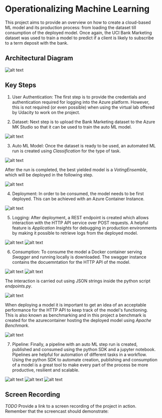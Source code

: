# Operationalizing Machine Learning

This project aims to provide an overview on how to create a cloud-based ML model and its production process: from loading the dataset till consumption of the deployed model. Once again, the UCI Bank Marketing dataset was used to train a model to predict if a client is likely to subscribe to a term deposit with the bank.


## Architectural Diagram
![alt text](https://github.com/ACastMtz/Udacity-projects/blob/main/OperationalizingMLProject/Images/AZ_Arch_Diagram.png?raw=true)

## Key Steps
1. User Authentication: The first step is to provide the credentials and authentication required for logging into the Azure platform. However, this is not required (or even possible) when using the virtual lab offered by Udacity to work on the project. 

2. Dataset: Next step is to upload the Bank Marketing dataset to the Azure MK Studio so that it can be used to train the auto ML model.

![alt text](https://github.com/ACastMtz/Udacity-projects/blob/main/OperationalizingMLProject/Images/Dataset.png?raw=true)

3. Auto ML Model: Once the dataset is ready to be used, an automated ML run is created using *Classification* for the type of task.

![alt text](https://github.com/ACastMtz/Udacity-projects/blob/main/OperationalizingMLProject/Images/automlrun_completed.png?raw=true)

After the run is completed, the best yielded model is a *VotingEnsemble*, which will be deployed in the following step.

![alt text](https://github.com/ACastMtz/Udacity-projects/blob/main/OperationalizingMLProject/Images/best_model.png?raw=true)

4. Deployment: In order to be consumed, the model needs to be first deployed. This can be achieved with an Azure Container Instance.

![alt text](https://github.com/ACastMtz/Udacity-projects/blob/main/OperationalizingMLProject/Images/deploy_aidisabled.png?raw=true)

5. Logging: After deployment, a REST endpoint is created which allows interaction with the HTTP API service over POST requests. A helpful feature is *Application Insights* for debugging in production environments by making it possible to retrieve logs from the deployed model.

![alt text](https://github.com/ACastMtz/Udacity-projects/blob/main/OperationalizingMLProject/Images/deploy_aienabled.png?raw=true)
![alt text](https://github.com/ACastMtz/Udacity-projects/blob/main/OperationalizingMLProject/Images/logging.png?raw=true)

6. Consumption: To consume the model a Docker container serving *Swagger* and running locally is downloaded. The swagger instance contains the docuemntation for the HTTP API of the model.

![alt text](https://github.com/ACastMtz/Udacity-projects/blob/main/OperationalizingMLProject/Images/swagger.png?raw=true)
![alt text](https://github.com/ACastMtz/Udacity-projects/blob/main/OperationalizingMLProject/Images/swagger_1.png?raw=true)

The interaction is carried out using JSON strings inside the python script *endpoints.py*.

![alt text](https://github.com/ACastMtz/Udacity-projects/blob/main/OperationalizingMLProject/Images/endpoints_int.png?raw=true)

When deploying a model it is important to get an idea of an acceptable performance for the HTTP API to keep track of the model's functioning. This is also known as benchmarking and in this project a benchmark is created for the  azurecontainer hosting the deployed model using *Apache Benchmark*.

![alt text](https://github.com/ACastMtz/Udacity-projects/blob/main/OperationalizingMLProject/Images/benchmark.png?raw=true)

7. Pipeline: Finally, a pipeline with an auto ML step run is created, published and consumed using the python SDK and a jupyter notebook. Pipelines are helpful for automation of different tasks in a workflow. Using the python SDK to automate creation, publishing and consumption of a model is a great tool to make every part of the process be more productive, resilient and scalable.

![alt text](https://github.com/ACastMtz/Udacity-projects/blob/main/OperationalizingMLProject/Images/Pipeline_running.png?raw=true)
![alt text](https://github.com/ACastMtz/Udacity-projects/blob/main/OperationalizingMLProject/Images/widget.png?raw=true)
![alt text](https://github.com/ACastMtz/Udacity-projects/blob/main/OperationalizingMLProject/Images/published_pipeline.png?raw=true)



## Screen Recording
*TODO* Provide a link to a screen recording of the project in action. Remember that the screencast should demonstrate:
